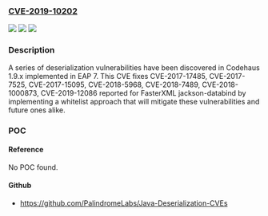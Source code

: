 ### [CVE-2019-10202](https://cve.mitre.org/cgi-bin/cvename.cgi?name=CVE-2019-10202)
![](https://img.shields.io/static/v1?label=Product&message=codehaus&color=blue)
![](https://img.shields.io/static/v1?label=Version&message=n%2Fa&color=blue)
![](https://img.shields.io/static/v1?label=Vulnerability&message=CWE-502&color=brighgreen)

### Description

A series of deserialization vulnerabilities have been discovered in Codehaus 1.9.x implemented in EAP 7. This CVE fixes CVE-2017-17485, CVE-2017-7525, CVE-2017-15095, CVE-2018-5968, CVE-2018-7489, CVE-2018-1000873, CVE-2019-12086 reported for FasterXML jackson-databind by implementing a whitelist approach that will mitigate these vulnerabilities and future ones alike.

### POC

#### Reference
No POC found.

#### Github
- https://github.com/PalindromeLabs/Java-Deserialization-CVEs

